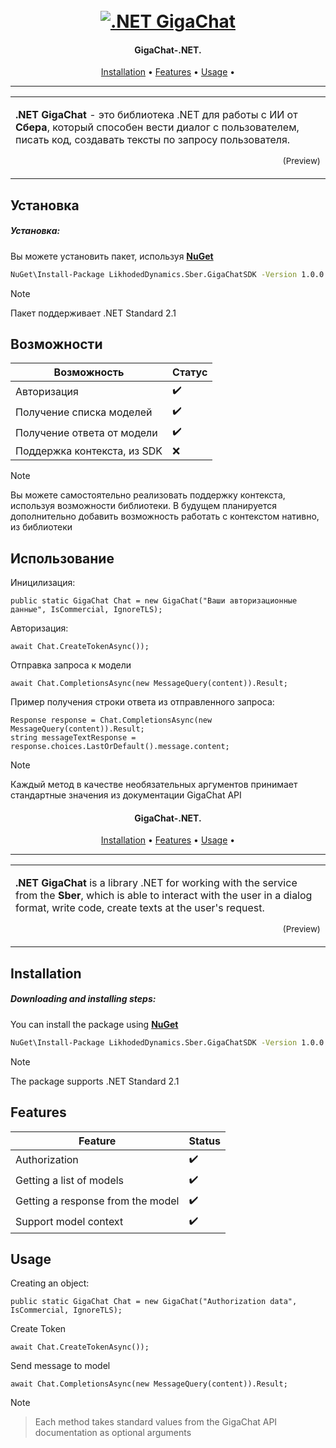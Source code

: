 

<h1 align="center">
  <br>
  <a href="https://github.com/likhoded/GigaChat-.NET"><img src="https://github.com/likhoded/GigaChat-AI-for-.NET/blob/main/Gigachat_Sber.png?raw=true" alt=".NET GigaChat"></a>
</h1>

<h4 align="center">GigaChat-.NET.</h4>
      
<p align="center">
  <a href="#installation">Installation</a> •
  <a href="#features">Features</a> •
  <a href="#usage">Usage</a> •
</p>

---

<table>
<tr>
<td>
  
**.NET GigaChat** - это библиотека .NET для работы с ИИ от **Сбера**, который способен вести диалог с пользователем, писать код, создавать тексты по запросу пользователя.


<p align="right">
<sub>(Preview)</sub>
</p>

</td>
</tr>
</table>

## Установка

##### Установка:
Вы можете установить пакет, используя **[NuGet](https://)**

```bash
NuGet\Install-Package LikhodedDynamics.Sber.GigaChatSDK -Version 1.0.0
```

> [!NOTE]  
>Пакет поддерживает .NET Standard 2.1

## Возможности

| Возможность | Статус |
|--------|--------|
|Авторизация|✔️|
|Получение списка моделей|✔️|
|Получение ответа от модели|✔️|
|Поддержка контекста, из SDK|❌ |
> [!NOTE]  
>Вы можете самостоятельно реализовать поддержку контекста, используя возможности библиотеки. В будущем планируется дополнительно добавить возможность работать с контекстом нативно, из библиотеки

## Использование

Иницилизация:
```cs-sharp
public static GigaChat Chat = new GigaChat("Ваши авторизационные данные", IsCommercial, IgnoreTLS);
```
Авторизация:
```cs-sharp
await Chat.CreateTokenAsync());
```
Отправка запроса к модели
```cs-sharp
await Chat.CompletionsAsync(new MessageQuery(content)).Result;
```
Пример получения строки ответа из отправленного запроса:
```cs-sharp
Response response = Chat.CompletionsAsync(new MessageQuery(content)).Result;
string messageTextResponse = response.choices.LastOrDefault().message.content;
```
> [!NOTE]  
> Каждый метод в качестве необязательных аргументов принимает стандартные значения из документации GigaChat API


<h4 align="center">GigaChat-.NET.</h4>
      
<p align="center">
  <a href="#installation">Installation</a> •
  <a href="#features">Features</a> •
  <a href="#usage">Usage</a> •
</p>

---

<table>
<tr>
<td>
  
**.NET GigaChat** is a library .NET for working with the service from the **Sber**, which is able to interact with the user in a dialog format, write code, create texts at the user's request.


<p align="right">
<sub>(Preview)</sub>
</p>

</td>
</tr>
</table>

## Installation

##### Downloading and installing steps:
You can install the package using **[NuGet](https://)**

```bash
NuGet\Install-Package LikhodedDynamics.Sber.GigaChatSDK -Version 1.0.0
```

> [!NOTE]  
>The package supports .NET Standard 2.1

## Features

| Feature | Status |
|--------|--------|
|Authorization|✔️|
|Getting a list of models|✔️|
|Getting a response from the model|✔️|
|Support model context|✔️|

## Usage
Creating an object:
```cs-sharp
public static GigaChat Chat = new GigaChat("Authorization data", IsCommercial, IgnoreTLS);
```
Create Token
```cs-sharp
await Chat.CreateTokenAsync());
```
Send message to model
```cs-sharp
await Chat.CompletionsAsync(new MessageQuery(content)).Result;
```
> [!NOTE]
> > Each method takes standard values from the GigaChat API documentation as optional arguments
